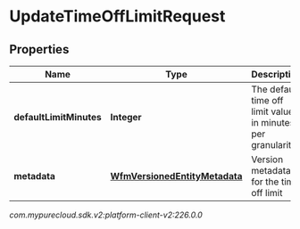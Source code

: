 # UpdateTimeOffLimitRequest


## Properties

| Name | Type | Description | Notes |
| ------------ | ------------- | ------------- | ------------- |
| **defaultLimitMinutes** | **Integer** | The default time off limit value in minutes per granularity |  [optional] |
| **metadata** | [**WfmVersionedEntityMetadata**](WfmVersionedEntityMetadata) | Version metadata for the time off limit |  |




_com.mypurecloud.sdk.v2:platform-client-v2:226.0.0_
